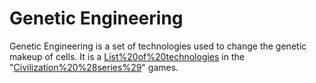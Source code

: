 # Genetic Engineering

Genetic Engineering is a set of technologies used to change the genetic makeup of cells. It is a [List%20of%20technologies](technology) in the "[Civilization%20%28series%29](Civilization)" games.